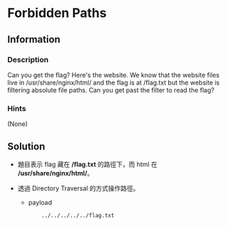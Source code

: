 # Forbidden Paths

## Information

### Description

Can you get the flag?
Here's the website.
We know that the website files live in /usr/share/nginx/html/ and the flag is at /flag.txt but the website is filtering absolute file paths. Can you get past the filter to read the flag?


### Hints

(None)

## Solution

* 題目表示 flag 藏在 **/flag.txt** 的路徑下，而 html 在 **/usr/share/nginx/html/**。

* 透過 Directory Traversal 的方式操作路徑。
    * payload
        ```
            ../../../../../flag.txt
        ```
